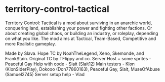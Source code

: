 # territory-control-tactical
Territory Control: Tactical is a mod about surviving in an anarchic world, conquering land, establishing your power and fighting other factions.
Or about creating global chaos, or building an industry, or roleplay, depending on what you like.
The mod aims at Tactical, Team-Based, Competitive and more Realistic gameplay.

Made by Slava. Hope TC by NoahTheLegend, Xeno, Skemonde, and FrankStain. Original TC by TFlippy and co.
Server Host + some sprites - Peaceful Gay
Help with code - Slait (Slait12)
Main testers - Klon (KlonSiderPlay), Dokooo (Don77860163), Peaceful Gay, Slait, MuseOfAbuse (Samuel2745)
Server setup help - Vlad

